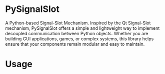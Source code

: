 # PySignalSlot

A Python-based Signal-Slot Mechanism. Inspired by the Qt Signal-Slot mechanism, PySignalSlot offers a simple and lightweight way to implement decoupled communication between Python objects. Whether you are building GUI applications, games, or complex systems, this library helps ensure that your components remain modular and easy to maintain.

# Usage

```python

```